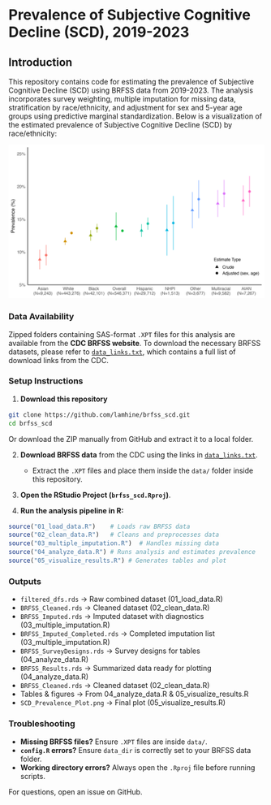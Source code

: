 # Prevalence of Subjective Cognitive Decline (SCD), 2019-2023

## Introduction

This repository contains code for estimating the prevalence of Subjective Cognitive Decline (SCD) using BRFSS data from 2019-2023. The analysis incorporates survey weighting, multiple imputation for missing data, stratification by race/ethnicity, and adjustment for sex and 5-year age groups using predictive marginal standardization.
Below is a visualization of the estimated prevalence of Subjective Cognitive Decline (SCD) by race/ethnicity:

![SCD Prevalence Plot](figures/SCD_Prevalence_Plot.png)


### **Data Availability**

Zipped folders containing SAS-format `.XPT` files for this analysis are available from the **CDC BRFSS website**. To download the necessary BRFSS datasets, please refer to [`data_links.txt`](data_links.txt), which contains a full list of download links from the CDC.

### **Setup Instructions**

1. **Download this repository**
```sh
git clone https://github.com/lamhine/brfss_scd.git
cd brfss_scd
```
Or download the ZIP manually from GitHub and extract it to a local folder.

2. **Download BRFSS data** from the CDC using the links in [`data_links.txt`](data_links.txt).
   - Extract the `.XPT` files and place them inside the `data/` folder inside this repository.

3. **Open the RStudio Project (`brfss_scd.Rproj`)**.

4. **Run the analysis pipeline in R:**
```r
source("01_load_data.R")    # Loads raw BRFSS data
source("02_clean_data.R")   # Cleans and preprocesses data
source("03_multiple_imputation.R")  # Handles missing data
source("04_analyze_data.R") # Runs analysis and estimates prevalence
source("05_visualize_results.R") # Generates tables and plot
```

### **Outputs**
- `filtered_dfs.rds` → Raw combined dataset (01_load_data.R)
- `BRFSS_Cleaned.rds` → Cleaned dataset (02_clean_data.R)
- `BRFSS_Imputed.rds` → Imputed dataset with diagnostics (03_multiple_imputation.R)
- `BRFSS_Imputed_Completed.rds` → Completed imputation list (03_multiple_imputation.R)
- `BRFSS_SurveyDesigns.rds` → Survey designs for tables (04_analyze_data.R)
- `BRFSS_Results.rds` → Summarized data ready for plotting (04_analyze_data.R)
- `BRFSS_Cleaned.rds` → Cleaned dataset (02_clean_data.R)
- Tables & figures → From 04_analyze_data.R & 05_visualize_results.R
- `SCD_Prevalence_Plot.png` → Final plot (05_visualize_results.R)

### **Troubleshooting**
- **Missing BRFSS files?** Ensure `.XPT` files are inside `data/`.
- **`config.R` errors?** Ensure `data_dir` is correctly set to your BRFSS data folder.
- **Working directory errors?** Always open the `.Rproj` file before running scripts.

For questions, open an issue on GitHub.
